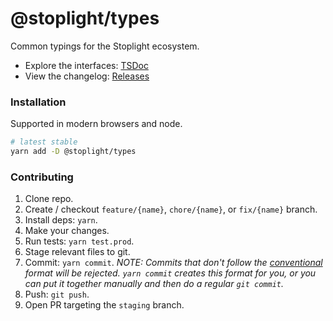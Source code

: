# @stoplight/types

Common typings for the Stoplight ecosystem.

- Explore the interfaces: [TSDoc](https://stoplightio.github.io/types/)
- View the changelog: [Releases](https://github.com/stoplightio/types/releases)

### Installation

Supported in modern browsers and node.

```bash
# latest stable
yarn add -D @stoplight/types
```

### Contributing

1. Clone repo.
2. Create / checkout `feature/{name}`, `chore/{name}`, or `fix/{name}` branch.
3. Install deps: `yarn`.
4. Make your changes.
5. Run tests: `yarn test.prod`.
6. Stage relevant files to git.
7. Commit: `yarn commit`. _NOTE: Commits that don't follow the [conventional](https://github.com/marionebl/commitlint/tree/master/%40commitlint/config-conventional) format will be rejected. `yarn commit` creates this format for you, or you can put it together manually and then do a regular `git commit`._
8. Push: `git push`.
9. Open PR targeting the `staging` branch.
